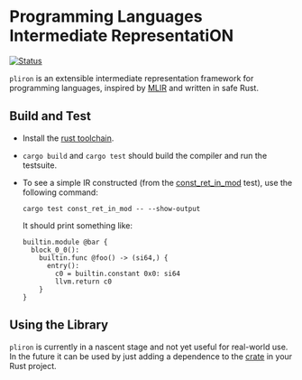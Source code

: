 # Programming Languages Intermediate RepresentatiON

[![Status](https://github.com/vaivaswatha/pliron/actions/workflows/ci.yml/badge.svg)](https://github.com/vaivaswatha/pliron/actions/workflows/ci.yml)

`pliron` is an extensible intermediate representation framework for programming languages,
inspired by [MLIR](https://mlir.llvm.org/docs/LangRef/) and written in safe Rust.

## Build and Test
* Install the [rust toolchain](https://www.rust-lang.org/tools/install).
* `cargo build` and `cargo test` should build the compiler and run the testsuite.
* To see a simple IR constructed (from the [const_ret_in_mod](tests/ir_construct.rs) test),
  use the following command:

      cargo test const_ret_in_mod -- --show-output

  It should print something like:
  ```mlir
  builtin.module @bar {
    block_0_0():
      builtin.func @foo() -> (si64,) {
        entry():
          c0 = builtin.constant 0x0: si64
          llvm.return c0
      }
  }
  ```

## Using the Library
`pliron` is currently in a nascent stage and not yet useful for
real-world use. In the future it can be used by just adding
a dependence to the [crate](https://crates.io/crates/pliron)
in your Rust project.

